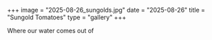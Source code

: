 +++
image = "2025-08-26_sungolds.jpg"
date = "2025-08-26"
title = "Sungold Tomatoes"
type = "gallery"
+++

Where our water comes out of